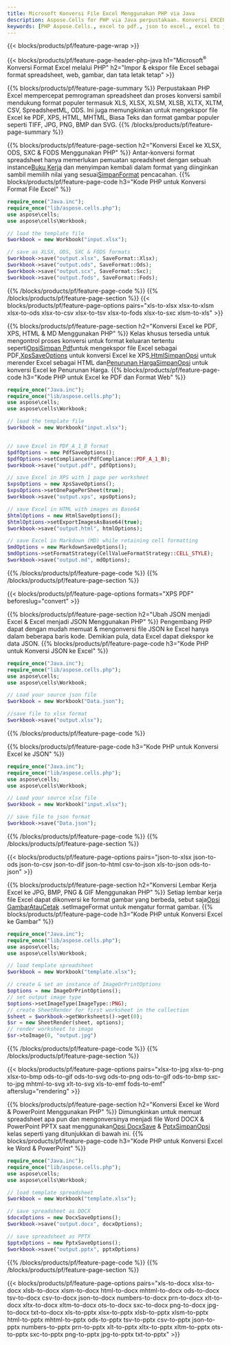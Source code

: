 ```yaml
---
title: Microsoft Konversi File Excel Menggunakan PHP via Java
description: Aspose.Cells for PHP via Java perpustakaan. Konversi EXCEL, JSON, PDF, XML, HTML, TXT, TSV, CSV, SQL dan format lainnya hanya dengan beberapa baris kode PHP.
keywords: [PHP Aspose.Cells., excel to pdf., json to excel., excel to json., csv to json., json to html., xml to excel and Convert files between various formats in PHP]
---
```

{{< blocks/products/pf/feature-page-wrap >}}

{{< blocks/products/pf/feature-page-header-php-java h1="Microsoft<sup>&reg;</sup> Konversi Format Excel melalui PHP" h2="Impor & ekspor file Excel sebagai format spreadsheet, web, gambar, dan tata letak tetap" >}}

{{% blocks/products/pf/feature-page-summary %}}
Perpustakaan PHP Excel mempercepat pemrograman spreadsheet dan proses konversi sambil mendukung format populer termasuk XLS, XLSX, XLSM, XLSB, XLTX, XLTM, CSV, SpreadsheetML, ODS. Ini juga memungkinkan untuk mengekspor file Excel ke PDF, XPS, HTML, MHTML, Biasa Teks dan format gambar populer seperti TIFF, JPG, PNG, BMP dan SVG.
{{% /blocks/products/pf/feature-page-summary %}}

{{% blocks/products/pf/feature-page-section h2="Konversi Excel ke XLSX, ODS, SXC & FODS Menggunakan PHP" %}}
 Antar-konversi format spreadsheet hanya memerlukan pemuatan spreadsheet dengan sebuah instance[Buku Kerja](https://reference.aspose.com/cells/php/aspose.cells/Workbook) dan menyimpan kembali dalam format yang diinginkan sambil memilih nilai yang sesuai[SimpanFormat](https://reference.aspose.com/cells/php/aspose.cells/SaveFormat) pencacahan.
{{% blocks/products/pf/feature-page-code h3="Kode PHP untuk Konversi Format File Excel" %}}

```php
require_once("Java.inc"); 
require_once("lib/aspose.cells.php"); 
use aspose\cells;
use aspose\cells\Workbook; 

// load the template file
$workbook = new Workbook("input.xlsx");

// save as XLSX, ODS, SXC & FODS formats
$workbook->save("output.xlsx", SaveFormat::Xlsx);
$workbook->save("output.ods", SaveFormat::Ods);
$workbook->save("output.scx", SaveFormat::Sxc);
$workbook->save("output.fods", SaveFormat::Fods);

```
{{% /blocks/products/pf/feature-page-code %}}
{{% /blocks/products/pf/feature-page-section %}}
{{< blocks/products/pf/feature-page-options pairs="xls-to-xlsx xlsx-to-xlsm xlsx-to-ods xlsx-to-csv xlsx-to-tsv xlsx-to-fods xlsx-to-sxc xlsm-to-xls" >}}


{{% blocks/products/pf/feature-page-section h2="Konversi Excel ke PDF, XPS, HTML & MD Menggunakan PHP" %}}
 Kelas khusus tersedia untuk mengontrol proses konversi untuk format keluaran tertentu seperti[OpsiSimpan Pdf](https://reference.aspose.com/cells/php/aspose.cells/PdfSaveOptions/)untuk mengekspor file Excel sebagai PDF,[XpsSaveOptions](https://reference.aspose.com/cells/php/aspose.cells/XpsSaveOptions/) untuk konversi Excel ke XPS,[HtmlSimpanOpsi](https://reference.aspose.com/cells/php/aspose.cells/HtmlSaveOptions/) untuk merender Excel sebagai HTML dan[Penurunan HargaSimpanOpsi](https://reference.aspose.com/cells/php/aspose.cells/MarkdownSaveOptions/) untuk konversi Excel ke Penurunan Harga.
{{% blocks/products/pf/feature-page-code h3="Kode PHP untuk Excel ke PDF dan Format Web" %}}

```php
require_once("Java.inc"); 
require_once("lib/aspose.cells.php"); 
use aspose\cells;
use aspose\cells\Workbook; 

// load the template file
$workbook = new Workbook("input.xlsx");


// save Excel in PDF_A_1_B format
$pdfOptions = new PdfSaveOptions();
$pdfOptions->setCompliance(PdfCompliance::PDF_A_1_B);
$workbook->save("output.pdf", pdfOptions);

// save Excel in XPS with 1 page per worksheet
$xpsOptions = new XpsSaveOptions();
$xpsOptions->setOnePagePerSheet(true);
$workbook->save("output.xps", xpsOptions);

// save Excel in HTML with images as Base64
$htmlOptions = new HtmlSaveOptions();
$htmlOptions->setExportImagesAsBase64(true);
$workbook->save("output.html", htmlOptions);

// save Excel in Markdown (MD) while retaining cell formatting
$mdOptions = new MarkdownSaveOptions();
$mdOptions->setFormatStrategy(CellValueFormatStrategy::CELL_STYLE);
$workbook->save("output.md", mdOptions);
```
{{% /blocks/products/pf/feature-page-code %}}
{{% /blocks/products/pf/feature-page-section %}}

{{< blocks/products/pf/feature-page-options formats="XPS PDF" beforeslug="convert" >}}

{{% blocks/products/pf/feature-page-section h2="Ubah JSON menjadi Excel & Excel menjadi JSON Menggunakan PHP" %}}
Pengembang PHP dapat dengan mudah memuat & mengonversi file JSON ke Excel hanya dalam beberapa baris kode. Demikian pula, data Excel dapat diekspor ke data JSON.
{{% blocks/products/pf/feature-page-code h3="Kode PHP untuk Konversi JSON ke Excel" %}}

```php
require_once("Java.inc"); 
require_once("lib/aspose.cells.php"); 
use aspose\cells;
use aspose\cells\Workbook; 

// Load your source json file
$workbook = new Workbook("Data.json");

//save file to xlsx format
$workbook->save("output.xlsx");
```

{{% /blocks/products/pf/feature-page-code %}}

{{% blocks/products/pf/feature-page-code h3="Kode PHP untuk Konversi Excel ke JSON" %}}

```php
require_once("Java.inc"); 
require_once("lib/aspose.cells.php"); 
use aspose\cells;
use aspose\cells\Workbook; 

// Load your source xlsx file
$workbook = new Workbook("input.xlsx");

// save file to json format
$workbook->save("Data.json");
```

{{% /blocks/products/pf/feature-page-code %}}
{{% /blocks/products/pf/feature-page-section %}}

{{< blocks/products/pf/feature-page-options pairs="json-to-xlsx json-to-ods json-to-csv json-to-dif json-to-html csv-to-json xls-to-json ods-to-json" >}}

{{% blocks/products/pf/feature-page-section h2="Konversi Lembar Kerja Excel ke JPG, BMP, PNG & GIF Menggunakan PHP" %}}
 Setiap lembar kerja file Excel dapat dikonversi ke format gambar yang berbeda, sebut saja[Opsi GambarAtauCetak](https://reference.aspose.com/cells/php/aspose.cells/ImageOrPrintOptions/) .setImageFormat untuk mengatur format gambar.
{{% blocks/products/pf/feature-page-code h3="Kode PHP untuk Konversi Excel ke Gambar" %}}

```php
require_once("Java.inc"); 
require_once("lib/aspose.cells.php"); 
use aspose\cells;
use aspose\cells\Workbook; 

// load template spreadsheet
$workbook = new Workbook("template.xlsx");

// create & set an instance of ImageOrPrintOptions
$options = new ImageOrPrintOptions();
// set output image type
$options->setImageType(ImageType::PNG);
// create SheetRender for first worksheet in the collection
$sheet = $workbook->getWorksheets()->get(0);
$sr = new SheetRender(sheet, options);
// render worksheet to image
$sr->toImage(0, "output.jpg")
```
{{% /blocks/products/pf/feature-page-code %}}
{{% /blocks/products/pf/feature-page-section %}}

{{< blocks/products/pf/feature-page-options pairs="xlsx-to-jpg xlsx-to-png xlsx-to-bmp ods-to-gif ods-to-svg ods-to-png ods-to-gif ods-to-bmp sxc-to-jpg mhtml-to-svg xlt-to-svg xls-to-emf fods-to-emf" afterslug="rendering" >}}

{{% blocks/products/pf/feature-page-section h2="Konversi Excel ke Word & PowerPoint Menggunakan PHP" %}}
Dimungkinkan untuk memuat spreadsheet apa pun dan mengonversinya menjadi file Word DOCX & PowerPoint PPTX saat menggunakan[Opsi DocxSave](https://reference.aspose.com/cells/php/aspose.cells/DocxSaveOptions/) & [PptxSimpanOpsi](https://reference.aspose.com/cells/php/aspose.cells/PptxSaveOptions/) kelas seperti yang ditunjukkan di bawah ini.
{{% blocks/products/pf/feature-page-code h3="Kode PHP untuk Konversi Excel ke Word & PowerPoint" %}}
```php
require_once("Java.inc"); 
require_once("lib/aspose.cells.php"); 
use aspose\cells;
use aspose\cells\Workbook; 

// load template spreadsheet
$workbook = new Workbook("template.xlsx");

// save spreadsheet as DOCX
$docxOptions = new DocxSaveOptions();
$workbook->save("output.docx", docxOptions);

// save spreadsheet as PPTX
$pptxOptions = new PptxSaveOptions();
$workbook->save("output.pptx", pptxOptions)
```
{{% /blocks/products/pf/feature-page-code %}}
{{% /blocks/products/pf/feature-page-section %}}

{{< blocks/products/pf/feature-page-options pairs="xls-to-docx xlsx-to-docx xlsb-to-docx xlsm-to-docx html-to-docx mhtml-to-docx ods-to-docx tsv-to-docx csv-to-docx json-to-docx numbers-to-docx prn-to-docx xlt-to-docx xltx-to-docx xltm-to-docx ots-to-docx sxc-to-docx png-to-docx jpg-to-docx txt-to-docx xls-to-pptx xlsx-to-pptx xlsb-to-pptx xlsm-to-pptx html-to-pptx mhtml-to-pptx ods-to-pptx tsv-to-pptx csv-to-pptx json-to-pptx numbers-to-pptx prn-to-pptx xlt-to-pptx xltx-to-pptx xltm-to-pptx ots-to-pptx sxc-to-pptx png-to-pptx jpg-to-pptx txt-to-pptx" >}}
